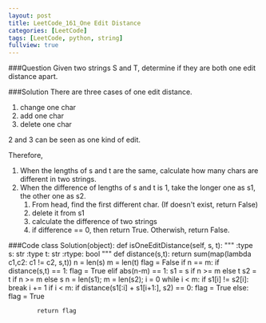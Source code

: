 ```yaml
---
layout: post
title: LeetCode_161_One Edit Distance
categories: [LeetCode]
tags: [LeetCode, python, string]
fullview: true
---
```

###Question
Given two strings S and T, determine if they are both one edit distance apart.
    
###Solution
There are three cases of one edit distance.
1. change one char
2. add one char
3. delete one char

2 and 3 can be seen as one kind of edit.

Therefore,

1. When the lengths of s and t are the same, calculate how many chars are different in two strings.
2. When the difference of lengths of s and t is 1, take the longer one as s1, the other one as s2. 
	1. From head, find the first different char. (If doesn't exist, return False)
	2. delete it from s1
	3. calculate the difference of two strings
	4. if difference == 0, then return True. Otherwish, return False.
	

###Code
	class Solution(object):
        def isOneEditDistance(self, s, t):
            """
            :type s: str
            :type t: str
            :rtype: bool
            """
            def distance(s,t):
                return sum(map(lambda c1,c2: c1 != c2, s,t))
            n = len(s)
            m = len(t)
            flag = False
            if n == m:
                if distance(s,t) == 1:
                    flag = True
            elif abs(n-m) == 1:
                s1 = s if n >= m else t
                s2 = t if n >= m else s
                n = len(s1);    m = len(s2);
                i = 0
                while i < m:
                    if s1[i] != s2[i]:
                        break
                    i += 1
                if i < m:
                    if distance(s1[:i] + s1[i+1:], s2) == 0:
                        flag = True
                else:
                    flag = True

            return flag